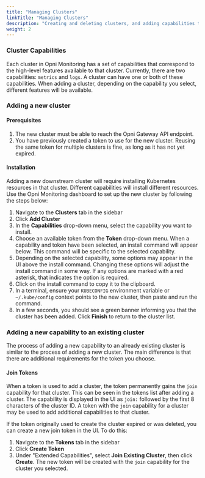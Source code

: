 ```yaml
---
title: "Managing Clusters"
linkTitle: "Managing Clusters"
description: "Creating and deleting clusters, and adding capabilities to existing clusters"
weight: 2
---
```


### Cluster Capabilities

Each cluster in Opni Monitoring has a set of capabilities that correspond to the high-level features available to that cluster. Currently, there are two capabilities: `metrics` and `logs`. A cluster can have one or both of these capabilities. When adding a cluster, depending on the capability you select, different features will be available.

### Adding a new cluster

#### Prerequisites

1. The new cluster must be able to reach the Opni Gateway API endpoint.
2. You have previously created a token to use for the new cluster. Reusing the same token for multiple clusters is fine, as long as it has not yet expired.

#### Installation

Adding a new downstream cluster will require installing Kubernetes resources in that cluster. Different capabilities will install different resources. Use the Opni Monitoring dashboard to set up the new cluster by following the steps below:

1. Navigate to the **Clusters** tab in the sidebar
2. Click **Add Cluster**
3. In the **Capabilities** drop-down menu, select the capability you want to install. 
4. Choose an available token from the **Token** drop-down menu. When a capability and token have been selected, an install command will appear below. This command will be specific to the selected capability.
5. Depending on the selected capability, some options may appear in the UI above the install command. Changing these options will adjust the install command in some way. If any options are marked with a red asterisk, that indicates the option is required.
6. Click on the install command to copy it to the clipboard.
7. In a terminal, ensure your `KUBECONFIG` environment variable or `~/.kube/config` context points to the new cluster, then paste and run the command.
8. In a few seconds, you should see a green banner informing you that the cluster has been added. Click **Finish** to return to the cluster list.

### Adding a new capability to an existing cluster

The process of adding a new capability to an already existing cluster is similar to the process of adding a new cluster. The main difference is that there are additional requirements for the token you choose.

#### Join Tokens

When a token is used to add a cluster, the token permanently gains the `join` capability for that cluster. This can be seen in the tokens list after adding a cluster. The capability is displayed in the UI as `join:` followed by the first 8 characters of the cluster ID. A token with the `join` capability for a cluster may be used to add additional capabilities to that cluster.

If the token originally used to create the cluster expired or was deleted, you can create a new join token in the UI. To do this:

1. Navigate to the **Tokens** tab in the sidebar
2. Click **Create Token**
3. Under "Extended Capabilities", select **Join Existing Cluster**, then click **Create**. The new token will be created with the `join` capability for the cluster you selected.